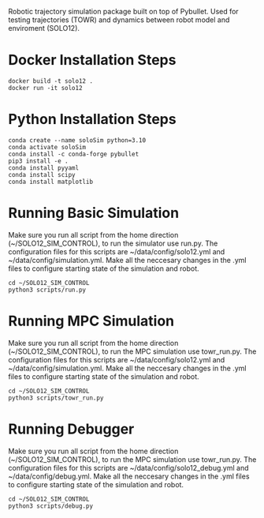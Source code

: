Robotic trajectory simulation package built on top of Pybullet. Used for testing trajectories (TOWR) and dynamics between robot model and enviroment  (SOLO12).
# Docker Installation Steps #
```console
docker build -t solo12 .
docker run -it solo12
```
# Python Installation Steps #
```
conda create --name soloSim python=3.10
conda activate soloSim
conda install -c conda-forge pybullet
pip3 install -e .
conda install pyyaml
conda install scipy
conda install matplotlib
```
# Running Basic Simulation #
Make sure you run all script from the home direction (~/SOLO12_SIM_CONTROL), to run the simulator use run.py. The configuration files for this scripts are ~/data/config/solo12.yml and ~/data/config/simulation.yml. Make all the neccesary changes in the .yml files to configure starting state of the simulation and robot.
```
cd ~/SOLO12_SIM_CONTROL
python3 scripts/run.py

```

# Running MPC Simulation #
Make sure you run all script from the home direction (~/SOLO12_SIM_CONTROL), to run the MPC simulation use towr_run.py. The configuration files for this scripts are ~/data/config/solo12.yml and ~/data/config/simulation.yml. Make all the neccesary changes in the .yml files to configure starting state of the simulation and robot.
```
cd ~/SOLO12_SIM_CONTROL
python3 scripts/towr_run.py
```

# Running Debugger #
Make sure you run all script from the home direction (~/SOLO12_SIM_CONTROL), to run the MPC simulation use towr_run.py. The configuration files for this scripts are ~/data/config/solo12_debug.yml and ~/data/config/debug.yml. Make all the neccesary changes in the .yml files to configure starting state of the simulation and robot.
```
cd ~/SOLO12_SIM_CONTROL
python3 scripts/debug.py
```